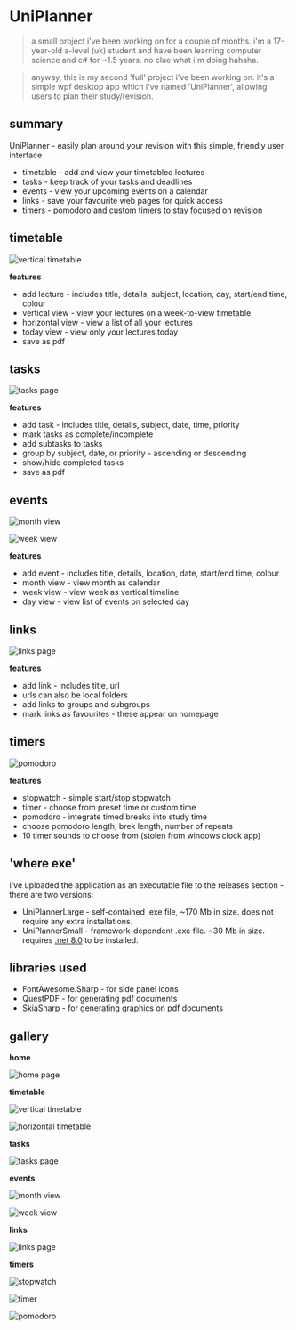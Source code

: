 # UniPlanner

> a small project i've been working on for a couple of months. i'm a 17-year-old a-level (uk) student and have been learning computer science and c# for ~1.5 years. no clue what i'm doing hahaha.

> anyway, this is my second 'full' project i've been working on. it's a simple wpf desktop app which i've named 'UniPlanner', allowing users to plan their study/revision.

## summary

UniPlanner - easily plan around your revision with this simple, friendly user interface

* timetable - add and view your timetabled lectures
* tasks - keep track of your tasks and deadlines
* events - view your upcoming events on a calendar
* links - save your favourite web pages for quick access
* timers - pomodoro and custom timers to stay focused on revision

## timetable

![vertical timetable](/Gallery/TimetableVertical.png)

**features**

* add lecture - includes title, details, subject, location, day, start/end time, colour
* vertical view - view your lectures on a week-to-view timetable
* horizontal view - view a list of all your lectures
* today view - view only your lectures today
* save as pdf

## tasks

![tasks page](/Gallery/Tasks.png)

**features**

* add task - includes title, details, subject, date, time, priority
* mark tasks as complete/incomplete
* add subtasks to tasks
* group by subject, date, or priority - ascending or descending
* show/hide completed tasks
* save as pdf

## events

![month view](/Gallery/EventsMonth.png)

![week view](/Gallery/EventsWeek.png)

**features**

* add event - includes title, details, location, date, start/end time, colour
* month view - view month as calendar
* week view - view week as vertical timeline
* day view - view list of events on selected day

## links

![links page](/Gallery/Links.png)

**features**

* add link - includes title, url
* urls can also be local folders
* add links to groups and subgroups
* mark links as favourites - these appear on homepage

## timers

![pomodoro](/Gallery/TimersPomodoro.png)

**features**

* stopwatch - simple start/stop stopwatch
* timer - choose from preset time or custom time
* pomodoro - integrate timed breaks into study time
* choose pomodoro length, brek length, number of repeats
* 10 timer sounds to choose from (stolen from windows clock app)

## 'where exe'

i've uploaded the application as an executable file to the releases section - there are two versions:
* UniPlannerLarge - self-contained .exe file, ~170 Mb in size. does not require any extra installations.
* UniPlannerSmall - framework-dependent .exe file. ~30 Mb in size. requires [.net 8.0](https://dotnet.microsoft.com/en-us/download/dotnet/8.0) to be installed.

## libraries used

* FontAwesome.Sharp - for side panel icons
* QuestPDF - for generating pdf documents
* SkiaSharp - for generating graphics on pdf documents

## gallery

**home**

![home page](/Gallery/Home.png)

**timetable**

![vertical timetable](/Gallery/TimetableVertical.png)

![horizontal timetable](/Gallery/TimetableHorizontal.png)

**tasks**

![tasks page](/Gallery/Tasks.png)

**events**

![month view](/Gallery/EventsMonth.png)

![week view](/Gallery/EventsWeek.png)

**links**

![links page](/Gallery/Links.png)

**timers**

![stopwatch](/Gallery/TimersStopwatch.png)

![timer](/Gallery/TimersTimer.png)

![pomodoro](/Gallery/TimersPomodoro.png)
